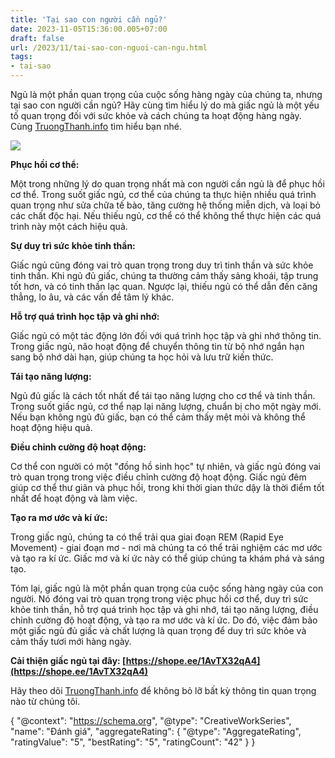 ```yaml
---
title: 'Tại sao con người cần ngủ?'
date: 2023-11-05T15:36:00.005+07:00
draft: false
url: /2023/11/tai-sao-con-nguoi-can-ngu.html
tags: 
- tai-sao
---
```


Ngủ là một phần quan trọng của cuộc sống hàng ngày của chúng ta, nhưng tại sao con người cần ngủ? Hãy cùng tìm hiểu lý do mà giấc ngủ là một yếu tố quan trọng đối với sức khỏe và cách chúng ta hoạt động hàng ngày. Cùng [TruongThanh.info](http://www.truongthanh.info) tìm hiểu bạn nhé.

[![](https://blogger.googleusercontent.com/img/b/R29vZ2xl/AVvXsEiLA47HSAudQz9BMY6jb0xZeZl5ADeCFSwuq4UIjzPy2-zA9Mm3EFVb8xwuYtvEWw5DWFQo5PLtsF_A1v8mK0VAQkkxgWk1eNO7calDkqgJ12y_fAvdA15ahgjZdOT_Yvjw_qzOv0c6HmGF77adA7lFuXjpKQFXS0-NmNwZo_P0zKEVemfteAw27xXeU4-o/s320/Ngu.jpg)](https://blogger.googleusercontent.com/img/b/R29vZ2xl/AVvXsEiLA47HSAudQz9BMY6jb0xZeZl5ADeCFSwuq4UIjzPy2-zA9Mm3EFVb8xwuYtvEWw5DWFQo5PLtsF_A1v8mK0VAQkkxgWk1eNO7calDkqgJ12y_fAvdA15ahgjZdOT_Yvjw_qzOv0c6HmGF77adA7lFuXjpKQFXS0-NmNwZo_P0zKEVemfteAw27xXeU4-o/s800/Ngu.jpg)

**Phục hồi cơ thể:**

Một trong những lý do quan trọng nhất mà con người cần ngủ là để phục hồi cơ thể. Trong suốt giấc ngủ, cơ thể của chúng ta thực hiện nhiều quá trình quan trọng như sửa chữa tế bào, tăng cường hệ thống miễn dịch, và loại bỏ các chất độc hại. Nếu thiếu ngủ, cơ thể có thể không thể thực hiện các quá trình này một cách hiệu quả.

  

**Sự duy trì sức khỏe tinh thần:**

Giấc ngủ cũng đóng vai trò quan trọng trong duy trì tinh thần và sức khỏe tinh thần. Khi ngủ đủ giấc, chúng ta thường cảm thấy sảng khoái, tập trung tốt hơn, và có tinh thần lạc quan. Ngược lại, thiếu ngủ có thể dẫn đến căng thẳng, lo âu, và các vấn đề tâm lý khác.

  

**Hỗ trợ quá trình học tập và ghi nhớ:**

Giấc ngủ có một tác động lớn đối với quá trình học tập và ghi nhớ thông tin. Trong giấc ngủ, não hoạt động để chuyển thông tin từ bộ nhớ ngắn hạn sang bộ nhớ dài hạn, giúp chúng ta học hỏi và lưu trữ kiến thức.

  

**Tái tạo năng lượng:**

Ngủ đủ giấc là cách tốt nhất để tái tạo năng lượng cho cơ thể và tinh thần. Trong suốt giấc ngủ, cơ thể nạp lại năng lượng, chuẩn bị cho một ngày mới. Nếu bạn không ngủ đủ giấc, bạn có thể cảm thấy mệt mỏi và không thể hoạt động hiệu quả.

  

**Điều chỉnh cường độ hoạt động:**

Cơ thể con người có một "đồng hồ sinh học" tự nhiên, và giấc ngủ đóng vai trò quan trọng trong việc điều chỉnh cường độ hoạt động. Giấc ngủ đêm giúp cơ thể thư giãn và phục hồi, trong khi thời gian thức dậy là thời điểm tốt nhất để hoạt động và làm việc.

  

**Tạo ra mơ ước và kí ức:**

Trong giấc ngủ, chúng ta có thể trải qua giai đoạn REM (Rapid Eye Movement) - giai đoạn mơ - nơi mà chúng ta có thể trải nghiệm các mơ ước và tạo ra kí ức. Giấc mơ và kí ức này có thể giúp chúng ta khám phá và sáng tạo.

  

Tóm lại, giấc ngủ là một phần quan trọng của cuộc sống hàng ngày của con người. Nó đóng vai trò quan trọng trong việc phục hồi cơ thể, duy trì sức khỏe tinh thần, hỗ trợ quá trình học tập và ghi nhớ, tái tạo năng lượng, điều chỉnh cường độ hoạt động, và tạo ra mơ ước và kí ức. Do đó, việc đảm bảo một giấc ngủ đủ giấc và chất lượng là quan trọng để duy trì sức khỏe và cảm thấy tươi mới hàng ngày.

  

**Cải thiện giấc ngủ tại đây: [https://shope.ee/1AvTX32qA4](https://shope.ee/1AvTX32qA4)**

  

Hãy theo dõi [TruongThanh.info](http://www.truongthanh.info) để không bỏ lỡ bất kỳ thông tin quan trọng nào từ chúng tôi.

  

{ "@context": "https://schema.org", "@type": "CreativeWorkSeries", "name": "Đánh giá", "aggregateRating": { "@type": "AggregateRating", "ratingValue": "5", "bestRating": "5", "ratingCount": "42" } }